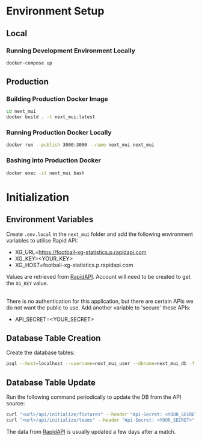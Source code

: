 # Environment Setup

## Local

### Running Development Environment Locally

```sh
docker-compose up
```

## Production

### Building Production Docker Image

```sh
cd next_mui
docker build . -t next_mui:latest
```

### Running Production Docker Locally

```sh
docker run --publish 3000:3000 --name next_mui next_mui
```

### Bashing into Production Docker

```sh
docker exec -it next_mui bash
```

# Initialization

## Environment Variables

Create `.env.local` in the `next_mui` folder and add the following environment variables to utilise Rapid API:

- XG_URL=https://football-xg-statistics.p.rapidapi.com
- XG_KEY=<YOUR_KEY>
- XG_HOST=football-xg-statistics.p.rapidapi.com

Values are retrieved from [RapidAPI](https://rapidapi.com/Wolf1984/api/football-xg-statistics/). Account will need to be created to get the `XG_KEY` value.

\
There is no authentication for this application, but there are certain APIs we do not want the public to use. Add another variable to 'secure' these APIs:

- API_SECRET=<YOUR_SECRET>

## Database Table Creation

Create the database tables:

```sh
psql --host=localhost --username=next_mui_user --dbname=next_mui_db -f .postgres/createTable.sql
```

## Database Table Update

Run the following command periodically to update the DB from the API source:

```sh
curl "<url>/api/initialize/fixtures" --header "Api-Secret: <YOUR_SECRET>"
curl "<url>/api/initialize/teams" --header "Api-Secret: <YOUR_SECRET>"
```

The data from [RapidAPI](https://rapidapi.com/Wolf1984/api/football-xg-statistics/) is usually updated a few days after a match.